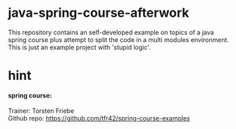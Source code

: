 # java-spring-course-afterwork
This repository contains an self-developed example on topics of a java spring course plus attempt to split the code in a multi modules environment.<br>
This is just an example project with 'stupid logic'.<br>

# hint
#### spring course:
Trainer: Torsten Friebe<br>
Github repo: https://github.com/tfr42/spring-course-examples <br>
